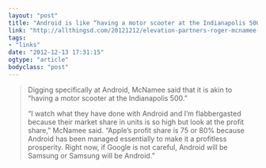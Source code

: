 ```yaml
---
layout: "post"
title: "Android is like “having a motor scooter at the Indianapolis 500”"
link: "http://allthingsd.com/20121212/elevation-partners-roger-mcnamee-slams-android-microsoft-and-yahoo-in-one-fell-scoop/"
tags: 
- "links"
date: "2012-12-13 17:31:15"
ogtype: "article"
bodyclass: "post"
---
```


> Digging specifically at Android, McNamee said that it is akin to “having a motor scooter at the Indianapolis 500.”
> 
> “I watch what they have done with Android and I’m flabbergasted because their market share in units is so high but look at the profit share,” McNamee said. “Apple’s profit share is 75 or 80% because Android has been managed essentially to make it a profitless prosperity. Right now, if Google is not careful, Android will be Samsung or Samsung will be Android.”